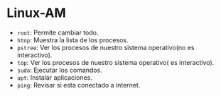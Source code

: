 # Linux-AM
- `root`:  Permite cambiar todo.
- `htop`: Muestra la lista de los procesos.
- `pstree`: Ver los procesos de nuestro sistema operativo(no es interactivo).
- `top`: Ver los procesos de nuestro sistema operativo( es interactivo). 
- `sudo`: Ejecutar los comandos.
- `apt`: Instalar aplicaciones.
- `ping`: Revisar si esta conectado a internet.
